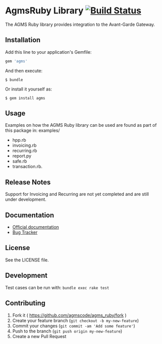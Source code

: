 # AgmsRuby Library [![Build Status](https://travis-ci.org/agmscode/agms_ruby.png?branch=master)](https://travis-ci.org/agmscode/agms_ruby)

The AGMS Ruby library provides integration to the Avant-Garde Gateway.

## Installation

Add this line to your application's Gemfile:

```ruby
gem 'agms'
```

And then execute:

    $ bundle

Or install it yourself as:

    $ gem install agms

## Usage

Examples on how the AGMS Ruby library can be used are found as part of this package in:
examples/
* hpp.rb
* invoicing.rb
* recurring.rb
* report.py
* safe.rb
* transaction.rb.


## Release Notes

Support for Invoicing and Recurring are not yet completed and are still under development.


## Documentation

* [Official documentation](http://www.onlinepaymentprocessing.com/docs)
* [Bug Tracker](http://github.com/agmscode/agms_ruby/issues)




## License

See the LICENSE file.

## Development

Test cases can be run with: `bundle exec rake test`

## Contributing

1. Fork it ( https://github.com/agmscode/agms_ruby/fork )
2. Create your feature branch (`git checkout -b my-new-feature`)
3. Commit your changes (`git commit -am 'Add some feature'`)
4. Push to the branch (`git push origin my-new-feature`)
5. Create a new Pull Request
